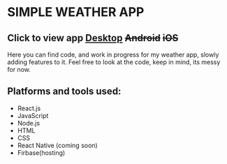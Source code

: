 # SIMPLE WEATHER APP
## Click to view app [Desktop](https://whatstheweather-cf9ae.web.app/) ~~Android~~ ~~iOS~~
Here you can find code, and work in progress for my weather app, slowly adding features to it. Feel free to look at the code, keep in mind, its messy for now. 
## Platforms and tools used:
  - React.js
  - JavaScript
  - Node.js
  - HTML
  - CSS
  - React Native (coming soon)
  - Firbase(hosting)
